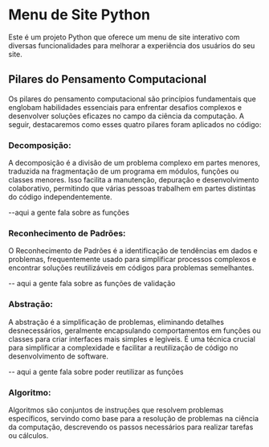 # Menu de Site Python 
Este é um projeto Python que oferece um menu de site interativo com diversas funcionalidades para melhorar a experiência dos usuários do seu site.  

## Pilares do Pensamento Computacional 
Os pilares do pensamento computacional são princípios fundamentais que englobam habilidades essenciais para enfrentar desafios complexos e desenvolver soluções eficazes no campo da ciência da computação. A seguir, destacaremos como esses quatro pilares foram aplicados no código:

### Decomposição:
A decomposição é a divisão de um problema complexo em partes menores, traduzida na fragmentação de um programa em módulos, funções ou classes menores. Isso facilita a manutenção, depuração e desenvolvimento colaborativo, permitindo que várias pessoas trabalhem em partes distintas do código independentemente.

--aqui a gente fala sobre as funções

### Reconhecimento de Padrões:
O Reconhecimento de Padrões é a identificação de tendências em dados e problemas, frequentemente usado para simplificar processos complexos e encontrar soluções reutilizáveis em códigos para problemas semelhantes.

-- aqui a gente fala sobre as funções de validação

### Abstração:
A abstração é a simplificação de problemas, eliminando detalhes desnecessários, geralmente encapsulando comportamentos em funções ou classes para criar interfaces mais simples e legíveis. É uma técnica crucial para simplificar a complexidade e facilitar a reutilização de código no desenvolvimento de software.

-- aqui a gente fala sobre poder reutilizar as funções

### Algoritmo:
Algoritmos são conjuntos de instruções que resolvem problemas específicos, servindo como base para a resolução de problemas na ciência da computação, descrevendo os passos necessários para realizar tarefas ou cálculos.